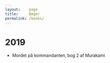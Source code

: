 ```yaml
---
layout:    page
title:     Bøger
permalink: /books/
---
```

# 2019

* Mordet på kommandanten, bog 2 af Murakami
